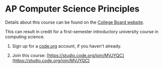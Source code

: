 # AP Computer Science Principles

Details about this course can be found on the [College Board website](https://apstudents.collegeboard.org/courses/ap-computer-science-principles).

This can result in credit for a first-semester introductory university course in computing science.

1. Sign up for a [code.org](https://code.org/) account, if you haven't already.

2. Join this course: [https://studio.code.org/join/MVJYQC](https://studio.code.org/join/MVJYQC)